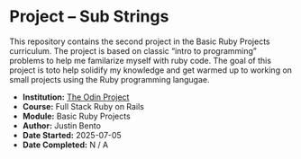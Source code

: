 # Project – Sub Strings

This repository contains the second project in the Basic Ruby Projects curriculum. The project is based on classic “intro to programming” problems to help me familarize myself with ruby code. The goal of this project is toto help solidify my knowledge and get warmed up to working on small projects using the Ruby programming langugae.

- **Institution:** [The Odin Project](https://www.theodinproject.com)
- **Course:** Full Stack Ruby on Rails
- **Module:** Basic Ruby Projects
- **Author:** Justin Bento
- **Date Started:** 2025-07-05
- **Date Completed:** N / A

